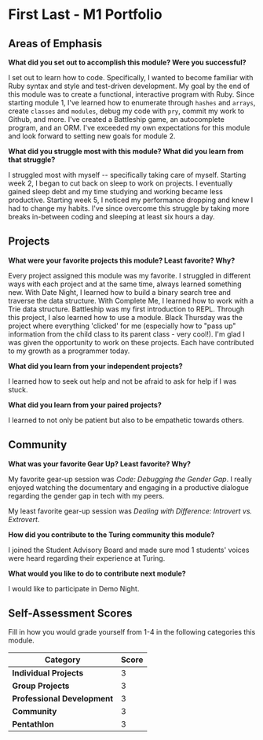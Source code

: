 # First Last - M1 Portfolio

## Areas of Emphasis

**What did you set out to accomplish this module? Were you successful?**

I set out to learn how to code. Specifically, I wanted to become familiar with Ruby syntax and style and test-driven development. My goal by the end of this module was to create a functional, interactive program with Ruby. Since starting module 1, I've learned how to enumerate through `hashes` and `arrays`, create `classes` and `modules`, debug my code with `pry`, commit my work to Github, and more. I've created a Battleship game, an autocomplete program, and an ORM. I've exceeded my own expectations for this module and look forward to setting new goals for module 2.

**What did you struggle most with this module? What did you learn from that struggle?**

I struggled most with myself -- specifically taking care of myself. Starting week 2, I began to cut back on sleep to work on projects. I eventually gained sleep debt and my time studying and working became less productive. Starting week 5, I noticed my performance dropping and knew I had to change my habits. I've since overcome this struggle by taking more breaks in-between coding and sleeping at least six hours a day.

## Projects

**What were your favorite projects this module? Least favorite? Why?**

Every project assigned this module was my favorite. I struggled in different ways with each project and at the same time, always learned something new. With Date Night, I learned how to build a binary search tree and traverse the data structure. With Complete Me, I learned how to work with a Trie data structure. Battleship was my first introduction to REPL. Through this project, I also learned how to use a module. Black Thursday was the project where everything 'clicked' for me (especially how to "pass up" information from the child class to its parent class - very cool!). I'm glad I was given the opportunity to work on these projects. Each have contributed to my growth as a programmer today.

**What did you learn from your independent projects?**

I learned how to seek out help and not be afraid to ask for help if I was stuck.

**What did you learn from your paired projects?**

I learned to not only be patient but also to be empathetic towards others.

## Community

**What was your favorite Gear Up? Least favorite? Why?**

My favorite gear-up session was _Code: Debugging the Gender Gap_. I really enjoyed watching the documentary and engaging in a productive dialogue regarding the gender gap in tech with my peers.

My least favorite gear-up session was _Dealing with Difference: Introvert vs. Extrovert_.

**How did you contribute to the Turing community this module?**

I joined the Student Advisory Board and made sure mod 1 students' voices were heard regarding their experience at Turing.

**What would you like to do to contribute next module?**

I would like to participate in Demo Night.

## Self-Assessment Scores

Fill in how you would grade yourself from 1-4 in the following categories this module.

| Category                     | Score |
| -----------------------------| ----- |
| **Individual Projects**      |   3   |
| **Group Projects**           |   3   |
| **Professional Development** |   3   |
| **Community**                |   3   |
| **Pentathlon**               |   3   |
